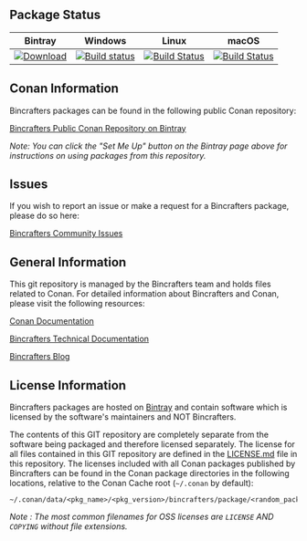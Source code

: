 ## Package Status

| Bintray | Windows | Linux | macOS |
|:--------:|:---------:|:---------:|:---------:|
|[![Download](https://api.bintray.com/packages/bincrafters/public-conan/atk%3Abincrafters/images/download.svg) ](https://bintray.com/bincrafters/public-conan/atk%3Abincrafters/_latestVersion)|[![Build status](https://ci.appveyor.com/api/projects/status/github/bincrafters/conan-atk?svg=true)](https://ci.appveyor.com/project/bincrafters/conan-atk)|[![Build Status](https://github.com/bincrafters/conan-atk/workflows/.github/workflows/conan.yml/badge.svg)](https://github.com/bincrafters/conan-atk/actions)|[![Build Status](https://travis-ci.com/bincrafters/conan-atk.svg)](https://travis-ci.com/bincrafters/conan-atk)|

## Conan Information

Bincrafters packages can be found in the following public Conan repository:

[Bincrafters Public Conan Repository on Bintray](https://bintray.com/bincrafters/public-conan)

*Note: You can click the "Set Me Up" button on the Bintray page above for instructions on using packages from this repository.*


## Issues

If you wish to report an issue or make a request for a Bincrafters package, please do so here:

[Bincrafters Community Issues](https://github.com/bincrafters/community/issues)


## General Information

This git repository is managed by the Bincrafters team and holds files related to Conan.  For detailed information about Bincrafters and Conan, please visit the following resources:

[Conan Documentation](https://docs.conan.io)

[Bincrafters Technical Documentation](http://bincrafters.readthedocs.io/en/latest/)

[Bincrafters Blog](https://bincrafters.github.io)


## License Information

Bincrafters packages are hosted on [Bintray](https://bintray.com) and contain software which is licensed by the software's maintainers and NOT Bincrafters.

The contents of this GIT repository are completely separate from the software being packaged and therefore licensed separately. The license for all files contained in this GIT repository are defined in the [LICENSE.md](LICENSE.md) file in this repository. The licenses included with all Conan packages published by Bincrafters can be found in the Conan package directories in the following locations, relative to the Conan Cache root (`~/.conan` by default):

    ~/.conan/data/<pkg_name>/<pkg_version>/bincrafters/package/<random_package_id>/license/<LICENSE_FILES_HERE>

*Note :   The most common filenames for OSS licenses are `LICENSE` AND `COPYING` without file extensions.*
